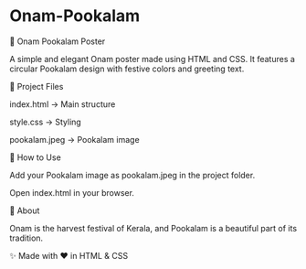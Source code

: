 # Onam-Pookalam
🌸 Onam Pookalam Poster

A simple and elegant Onam poster made using HTML and CSS.
It features a circular Pookalam design with festive colors and greeting text.

📂 Project Files

index.html → Main structure

style.css → Styling

pookalam.jpeg → Pookalam image

🚀 How to Use

Add your Pookalam image as pookalam.jpeg in the project folder.

Open index.html in your browser.

🎊 About

Onam is the harvest festival of Kerala, and Pookalam is a beautiful part of its tradition.

✨ Made with ❤️ in HTML & CSS
